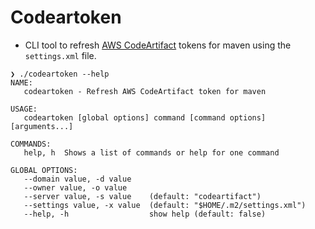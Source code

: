 # Codeartoken

* CLI tool to refresh [AWS CodeArtifact](https://aws.amazon.com/codeartifact/) tokens for maven using the `settings.xml` file.

```shell
❯ ./codeartoken --help
NAME:
   codeartoken - Refresh AWS CodeArtifact token for maven

USAGE:
   codeartoken [global options] command [command options] [arguments...]

COMMANDS:
   help, h  Shows a list of commands or help for one command

GLOBAL OPTIONS:
   --domain value, -d value
   --owner value, -o value
   --server value, -s value    (default: "codeartifact")
   --settings value, -x value  (default: "$HOME/.m2/settings.xml")
   --help, -h                  show help (default: false)
```
